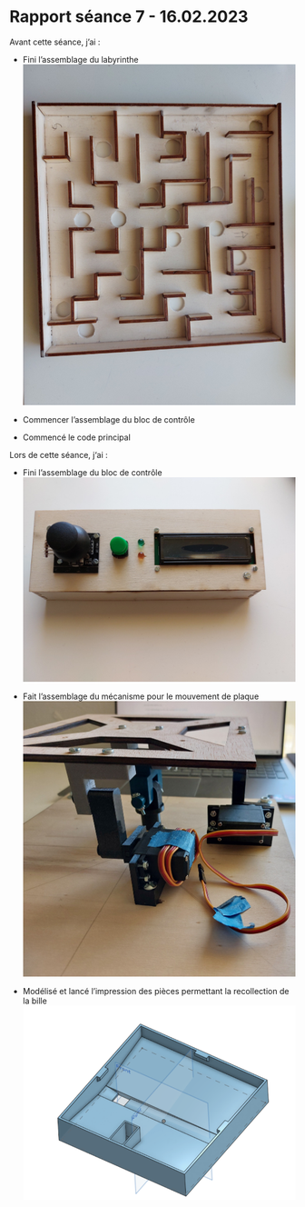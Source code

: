 # Rapport séance 7 - 16.02.2023

Avant cette séance, j’ai :
-	Fini l’assemblage du labyrinthe 
![Assemblage labyrinthe fini](/Documentation/Pictures/Seance_7/Labyrinth.jpg)
-	Commencer l’assemblage du bloc de contrôle


-	Commencé le code principal


Lors de cette séance, j‘ai :
-	Fini l’assemblage du bloc de contrôle 
![Bloc de contrôle](/Documentation/Pictures/Seance_7/Menu_Block.jpg)

-	Fait l’assemblage du mécanisme pour le mouvement de plaque
![Mécanisme de mouvement](/Documentation/Pictures/Seance_7/Mouvement_Control.jpg)

-	Modélisé et lancé l’impression des pièces permettant la recollection de la bille
![Impression des pièces pour la recollection](/Documentation/Pictures/Seance_7/Collection_System.PNG)
